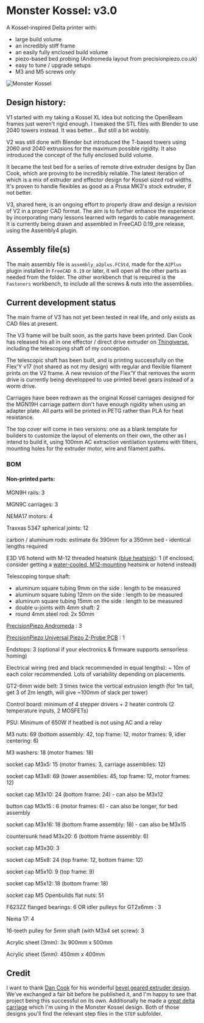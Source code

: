 # Monster Kossel: v3.0

A Kossel-inspired Delta printer with:
* large build volume
* an incredibly stiff frame
* an easily fully enclosed build volume
* piezo-based bed probing (Andromeda layout from precisionpiezo.co.uk)
* easy to tune / upgrade setups
* M3 and M5 screws only

![Monster Kossel](preview.png)

## Design history:

V1 started with my taking a Kossel XL idea but noticing the OpenBeam frames just weren't rigid enough. 
I tweaked the STL files with Blender to use 2040 towers instead. It was better... But still a bit wobbly.

V2 was still done with Blender but introduced the T-based towers using 2060 and 2040 extrusions for the maximum possible rigidity.
It also introduced the concept of the fully enclosed build volume. 

It became the test bed for a series of remote drive extruder designs by Dan Cook, which are proving to be incredibly reliable.
The latest iteration of which is a mix of extruder and effector design for Kossel sized rod widths. 
It's proven to handle flexibles as good as a Prusa MK3's stock extruder, if not better.

V3, shared here, is an ongoing effort to properly draw and design a revision of V2 in a proper CAD format.
The aim is to further enhance the experience by incorporating many lessons learned with regards to cable management.
It is currently being drawn and assembled in FreeCAD 0.19_pre release, using the Assembly4 plugin.

## Assembly file(s)

The main assembly file is `assembly_a2plus.FCStd`, made for the `A2Plus` plugin installed in `FreeCAD 0.19` or later, it will open all the other parts as needed from the folder.
The other workbench that is required is the `Fasteners` workbench, to include all the screws & nuts into the assemblies.

## Current development status

The main frame of V3 has not yet been tested in real life, and only exists as CAD files at present.

The V3 frame will be built soon, as the parts have been printed. Dan Cook has released his all in one effector / direct drive extruder on [Thingiverse](https://www.thingiverse.com/thing:4886240/files), including the telescoping shaft of my conception.

The telescopic shaft has been built, and is printing successfully on the Flex'Y v17 (not shared as not my design) with regular and flexible filament prints on the V2 frame.
A new revision of the Flex'Y that removes the worm drive is currently being developped to use printed bevel gears instead of a worm drive.

Carriages have been redrawn as the original Kossel carriages designed for the MGN19H carriage pattern don't have enough rigidity when using an adapter plate. 
All parts will be printed in PETG rather than PLA for heat resistance.

The top cover will come in two versions: one as a blank template for builders to customize the layout of elements on their own, the other as I intend to build it, using 100mm AC extraction ventilation systems with filters, mounting holes for the extruder motor, wire and filament paths.

### BOM

#### Non-printed parts:

MGN9H rails: 3

MGN9C carriages: 3

NEMA17 motors: 4

Traxxas 5347 spherical joints: 12

carbon / aluminum rods: estimate 6x 390mm for a 350mm bed - identical lengths required

E3D V6 hotend with M-12 threaded heatsink ([blue heatsink](https://e3d-online.com/products/v6-threaded-heatsink)): 1 (if enclosed, consider getting a [water-cooled, M12-mounting](https://www.thingiverse.com/thing:3088118/files) heatsink or hotend instead)

Telescoping torque shaft:
 - aluminum square tubing 9mm on the side : length to be measured
 - aluminum square tubing 12mm on the side : length to be measured
 - aluminum square tubing 15mm on the side : length to be measured
 - double u-joints with 4mm shaft: 2
 - round 4mm steel rod: 2x 50mm

[PrecisionPiezo Andromeda](https://www.precisionpiezo.co.uk/product-page/andromeda) : 3

[PrecisionPiezo Universal Piezo Z-Probe PCB](https://www.precisionpiezo.co.uk/product-page/universal-piezo-z-probe-pcb-v2-x-for-1-2-3-or-more-piezos) : 1

Endstops: 3 (optional if your electronics & firmware supports sensorless homing)

Electrical wiring (red and black recommended in equal lengths): ~ 10m of each color recommended. Lots of variability depending on placements.

GT2-6mm wide belt: 3 times twice the vertical extrusion length (for 1m tall, get 3 of 2m length, will give ~100mm of slack per tower)

Control board: minimum of 4 stepper drivers + 2 heater controls (2 temperature inputs, 2 MOSFETs)

PSU: Minimum of 650W if heatbed is not using AC and a relay

M3 nuts: 69 (bottom assembly: 42, top frame: 12, motor frames: 9, idler centering: 6)

M3 washers: 18 (motor frames: 18)

socket cap M3x5: 15 (motor frames: 3, carriage assemblies: 12)

socket cap M3x8: 69 (tower assemblies: 45, top frame: 12, motor frames: 12)

socket cap M3x10: 24 (bottom frame: 24) - can also be M3x12

button cap M3x15 : 6 (motor frames: 6) - can also be longer, for bed assembly

socket cap M3x16: 18 (bottom frame assembly: 18) - can also be M3x15

countersunk head M3x20: 6 (bottom frame assembly: 6)

socket cap M3x30: 3

socket cap M5x8: 24 (top frame: 12, bottom frame: 12)

socket cap M5x10: 9 (top frame: 9)

socket cap M5x12: 18 (bottom frame: 18)

socket cap M5 Openbuilds flat nuts: 51

F623ZZ flanged bearings: 6 OR idler pulleys for GT2x6mm : 3

Nema 17: 4

16-teeth pulley for 5mm shaft (with M3x4 set screw): 3

Acrylic sheet (3mm): 3x 900mm x 500mm

Acrylic sheet (5mm): 450mm x 400mm


## Credit

I want to thank [Dan Cook](https://www.thingiverse.com/dancook3d/designs) for his wonderful [bevel geared extruder design](https://www.thingiverse.com/thing:4886240/files). We've exchanged a fair bit before he published it, and I'm happy to see that project being this successful on its own.
Additionally he made a [great delta carriage](https://www.thingiverse.com/thing:3070352) which I'm using in the Monster Kossel design.
Both of those designs you'll find the relevant step files in the `STEP` subfolder.

